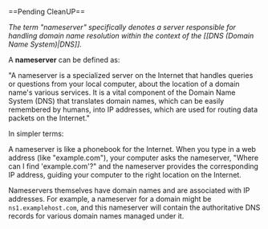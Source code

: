 ==Pending CleanUP==
 
*The term "nameserver" specifically denotes a server responsible for handling domain name resolution within the context of the [[DNS (Domain Name System)|DNS]].*

A **nameserver** can be defined as:

"A nameserver is a specialized server on the Internet that handles queries or questions from your local computer, about the location of a domain name's various services. It is a vital component of the Domain Name System (DNS) that translates domain names, which can be easily remembered by humans, into IP addresses, which are used for routing data packets on the Internet."

In simpler terms:

A nameserver is like a phonebook for the Internet. When you type in a web address (like "example.com"), your computer asks the nameserver, "Where can I find 'example.com'?" and the nameserver provides the corresponding IP address, guiding your computer to the right location on the Internet.

Nameservers themselves have domain names and are associated with IP addresses. For example, a nameserver for a domain might be `ns1.examplehost.com`, and this nameserver will contain the authoritative DNS records for various domain names managed under it.